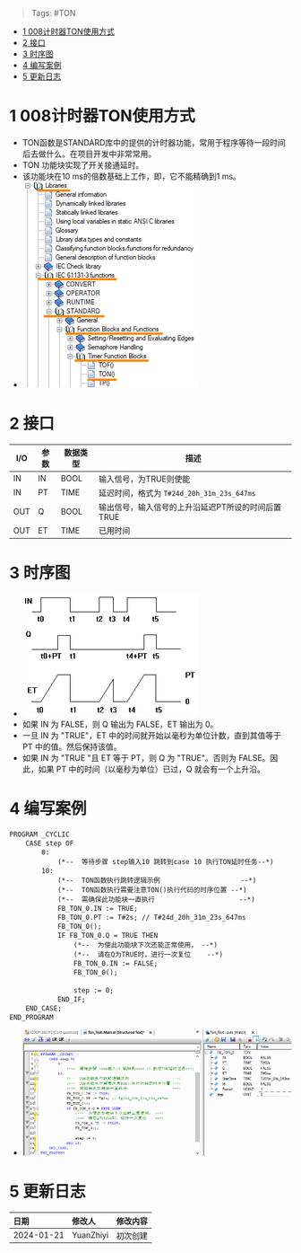 > Tags: #TON

- [1 008计时器TON使用方式](#1%20008%E8%AE%A1%E6%97%B6%E5%99%A8TON%E4%BD%BF%E7%94%A8%E6%96%B9%E5%BC%8F)
- [2 接口](#2%20%E6%8E%A5%E5%8F%A3)
- [3 时序图](#3%20%E6%97%B6%E5%BA%8F%E5%9B%BE)
- [4 编写案例](#4%20%E7%BC%96%E5%86%99%E6%A1%88%E4%BE%8B)
- [5 更新日志](#5%20%E6%9B%B4%E6%96%B0%E6%97%A5%E5%BF%97)

# 1 008计时器TON使用方式

- TON函数是STANDARD库中的提供的计时器功能，常用于程序等待一段时间后去做什么。在项目开发中非常常用。
- TON 功能块实现了开关接通延时。
- 该功能块在10 ms的倍数基础上工作，即，它不能精确到1 ms。
- ![](FILES/008计时器TON使用方式/image-20240121223100417.png)

# 2 接口

| **I/O** | **参数** | **数据类型** | **描述** |
| ---- | ---- | ---- | ---- |
| IN | IN | BOOL | 输入信号，为TRUE则使能 |
| IN | PT | TIME | 延迟时间，格式为 `T#24d_20h_31m_23s_647ms` |
| OUT | Q | BOOL | 输出信号，输入信号的上升沿延迟PT所设的时间后置TRUE |
| OUT | ET | TIME | 已用时间 |

# 3 时序图

- ![](FILES/008计时器TON使用方式/image-20240121223637366.png)
- 如果 IN 为 FALSE，则 Q 输出为 FALSE，ET 输出为 0。
- 一旦 IN 为 "TRUE"，ET 中的时间就开始以毫秒为单位计数，直到其值等于 PT 中的值。然后保持该值。
- 如果 IN 为 "TRUE "且 ET 等于 PT，则 Q 为 "TRUE"。否则为 FALSE。因此，如果 PT 中的时间（以毫秒为单位）已过，Q 就会有一个上升沿。

# 4 编写案例

```
PROGRAM _CYCLIC
	CASE step OF
		0: 
			(*--  等待步骤 step输入10 跳转到case 10 执行TON延时任务--*)	
		10:
			(*--  TON函数执行跳转逻辑示例                    --*)
			(*--  TON函数执行需要注意TON()执行代码的时序位置 --*)
			(*--  需确保此功能块一直执行                     --*)
			FB_TON_0.IN := TRUE;
			FB_TON_0.PT := T#2s; // T#24d_20h_31m_23s_647ms 
			FB_TON_0();
			IF FB_TON_0.Q = TRUE THEN
				(*--  为使此功能块下次还能正常使用， --*)
				(*--  请在Q为TRUE时，进行一次复位    --*)
				FB_TON_0.IN := FALSE;
				FB_TON_0();
				
				step := 0;
			END_IF;
	END_CASE;
END_PROGRAM
```

- ![](FILES/008计时器TON使用方式/PixPin_2024-01-21_22-28-32.gif)

# 5 更新日志

| 日期     | 修改人     | 修改内容     |
|:-----|:-----|:-----|
| 2024-01-21     | YuanZhiyi     | 初次创建     |
